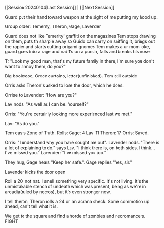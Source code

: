  [[Session 20240104|Last Session]] | [[|Next Session]]

Guard put their hand toward weapon at the sight of me putting my hood up.

Group order:
Temerity, Theron, Gage, Lavender

Guard does not like Temerity' graffiti on the magazines
Tem stops drawing on them, puts th sharpie away so Guido can carry on sniffing it, brings out the rapier and starts cutting origami gnomes
Tem makes a ur mom joke, guard goes into a rage and nat 1's on a punch, falls and breaks his nose

T: "Look my good man, that's my future family in there, I'm sure you don't want to annoy them, do you?" 

Big bookcase, Green curtains, letter(unfinished). Tem still outside

Orris asks Theron's asked to lose the door, which he does.

Orrise to Lavender: "How are you?"

Lav nods. "As well as I can be. Yourself?"

Orris: "You're certainly looking more experienced last we met."

Lav: "As do you."

Tem casts Zone of Truth. Rolls:
Gage: 4
Lav: 11
Theron: 17
Orris: Saved.

Orris: "I understand why you have sought me out". Lavender nods. "There is a lot of explaining to do." says Lav. "I think there is, on both sides. I think... I've missed you." Lavender: "I've missed you too."

They hug, Gage hears "Keep her safe.". Gage replies "Yes, sir."

Lavender kicks the door open

Roll a 20, not nat. I smell something very specific. It's not living. It's the unmistakable stench of undeath which was present, being as we're in arcadia(ruled by necros), but it's even stronger now.

I tell theron, Theron rolls a 24 on an acrana check. Some commotion up ahead, can't tell what it is.

We get to the square and find a horde of zombies and necromancers. FIGHT

